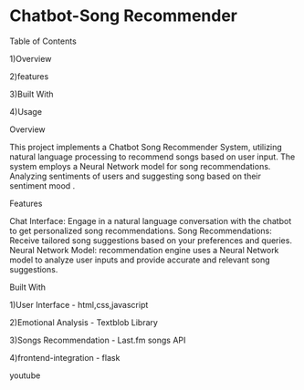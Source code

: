 # Chatbot-Song Recommender

Table of Contents

1)Overview

2)features

3)Built With

4)Usage


Overview


This project implements a Chatbot Song Recommender System, utilizing natural language processing to recommend songs based on user input. The system employs a Neural Network model for song recommendations. Analyzing sentiments of users and suggesting song based on their sentiment mood .




Features


Chat Interface: Engage in a natural language conversation with the chatbot to get personalized song recommendations.
Song Recommendations: Receive tailored song suggestions based on your preferences and queries.
Neural Network Model:  recommendation engine uses a Neural Network model to analyze user inputs and provide accurate and relevant song suggestions.

Built With

1)User Interface - html,css,javascript

2)Emotional Analysis - Textblob Library

3)Songs Recommendation - Last.fm songs API

4)frontend-integration - flask


youtube


